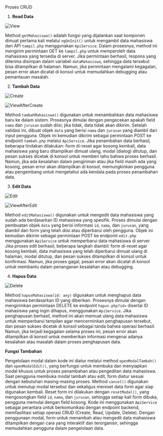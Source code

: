 Proses CRUD

1. **Read Data**

![View](view.png)

Method `getMahasiswa()` adalah fungsi yang dijalankan saat komponen dimuat pertama kali melalui `ngOnInit()` untuk mengambil data mahasiswa dari API `tampil.php` menggunakan `ApiService`. Dalam prosesnya, method ini mengirim permintaan GET ke `tampil.php` untuk memperoleh data mahasiswa yang tersedia di server. Jika permintaan berhasil, respons yang diterima disimpan dalam variabel `dataMahasiswa`, sehingga data tersebut bisa ditampilkan di halaman. Namun, jika permintaan mengalami kegagalan, pesan error akan dicatat di konsol untuk memudahkan debugging atau pemantauan masalah.

2. **Tambah Data**

![Create](tambah.png)

![ViewAfterCreate](viewtambah.png)

Method `tambahMahasiswa()` digunakan untuk menambahkan data mahasiswa baru ke dalam sistem. Prosesnya dimulai dengan pengecekan apakah field `nama` dan `jurusan` sudah diisi; jika tidak, data tidak akan dikirim. Setelah validasi ini, dibuat objek `data` yang berisi `nama` dan `jurusan` yang diambil dari input pengguna. Objek ini kemudian dikirim sebagai permintaan POST ke endpoint `tambah.php` melalui `ApiService`. Jika penambahan data berhasil, beberapa tindakan dilakukan: form di-reset agar kosong kembali, data mahasiswa yang baru ditampilkan dimuat ulang, modal (dialog) ditutup, dan pesan sukses dicetak di konsol untuk memberi tahu bahwa proses berhasil. Namun, jika ada kesalahan dalam pengiriman atau jika field masih ada yang kosong, pesan error akan ditampilkan di konsol, memungkinkan pengguna atau pengembang untuk mengetahui ada kendala pada proses penambahan data.

3. **Edit Data**

![Edit](edit.png)

![ViewAfterEdit](viewafteredit.png)

Method `editMahasiswa()` digunakan untuk mengedit data mahasiswa yang sudah ada berdasarkan ID mahasiswa yang spesifik. Proses dimulai dengan pembuatan objek `data` yang berisi informasi `id`, `nama`, dan `jurusan`, yang diambil dari form yang telah diisi atau diperbarui oleh pengguna. Objek ini kemudian dikirim sebagai permintaan POST ke endpoint `edit.php` menggunakan `ApiService` untuk memperbarui data mahasiswa di server. Jika proses edit berhasil, beberapa langkah diambil: form di-reset agar kosong kembali, data mahasiswa yang telah diperbarui dimuat ulang di halaman, modal ditutup, dan pesan sukses ditampilkan di konsol untuk konfirmasi. Namun, jika proses gagal, pesan error akan dicatat di konsol untuk membantu dalam penanganan kesalahan atau debugging.

4. **Hapus Data**

![Delete](hapus.png)

Method `hapusMahasiswa(id: any)` digunakan untuk menghapus data mahasiswa berdasarkan ID yang diberikan. Prosesnya dimulai dengan mengirimkan permintaan DELETE ke endpoint `hapus.php?id=` disertai ID mahasiswa yang ingin dihapus, menggunakan `ApiService`. Jika penghapusan berhasil, method ini akan memuat ulang data mahasiswa untuk memperbarui tampilan agar mencerminkan penghapusan tersebut, dan pesan sukses dicetak di konsol sebagai tanda bahwa operasi berhasil. Namun, jika terjadi kegagalan selama proses ini, pesan error akan ditampilkan di konsol untuk memberikan informasi mengenai adanya kesalahan atau masalah dalam proses penghapusan data.

**Fungsi Tambahan**

Pengelolaan modal dalam kode ini diatur melalui method `openModalTambah()` dan `openModalEdit()`, yang berfungsi untuk membuka dan menyiapkan modal khusus untuk proses penambahan atau pengeditan data mahasiswa. Saat pengguna membuka modal tambah atau edit, form diatur sesuai dengan kebutuhan masing-masing proses. Method `cancel()` digunakan untuk menutup modal tersebut dan sekaligus mereset data form agar siap digunakan kembali. Reset form ini dilakukan dengan `resetModal()`, yang mengosongkan field `id`, `nama`, dan `jurusan`, sehingga setiap kali form dibuka, pengguna memulai dengan field kosong. Kode ini menggunakan `ApiService` sebagai perantara untuk berkomunikasi dengan endpoint backend, memfasilitasi setiap operasi CRUD (Create, Read, Update, Delete). Dengan penggunaan modal, form untuk menambah atau mengedit data mahasiswa ditampilkan dengan cara yang interaktif dan terorganisir, sehingga memudahkan pengguna dalam pengelolaan data.